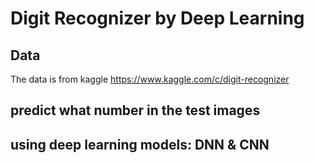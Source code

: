 # Digit Recognizer by Deep Learning

## Data
The data is from kaggle <link>https://www.kaggle.com/c/digit-recognizer

## predict what number in the test images

## using deep learning models: DNN & CNN
